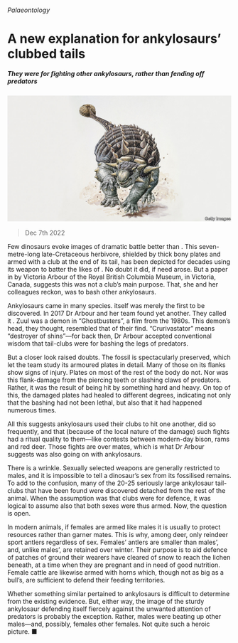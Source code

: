 ###### Palaeontology

# A new explanation for ankylosaurs’ clubbed tails 

##### They were for fighting other ankylosaurs, rather than fending off predators 

![image](images/20221210_STP001.jpg) 

> Dec 7th 2022 

Few dinosaurs evoke images of dramatic battle better than . This seven-metre-long late-Cretaceous herbivore, shielded by thick bony plates and armed with a club at the end of its tail, has been depicted for decades using its weapon to batter the likes of . No doubt it did, if need arose. But a paper in  by Victoria Arbour of the Royal British Columbia Museum, in Victoria, Canada, suggests this was not a club’s main purpose. That, she and her colleagues reckon, was to bash other ankylosaurs.

Ankylosaurs came in many species.  itself was merely the first to be discovered. In 2017 Dr Arbour and her team found yet another. They called it . Zuul was a demon in “Ghostbusters”, a film from the 1980s. This demon’s head, they thought, resembled that of their find. “Crurivastator” means “destroyer of shins”—for back then, Dr Arbour accepted conventional wisdom that tail-clubs were for bashing the legs of predators.

But a closer look raised doubts. The fossil is spectacularly preserved, which let the team study its armoured plates in detail. Many of those on its flanks show signs of injury. Plates on most of the rest of the body do not. Nor was this flank-damage from the piercing teeth or slashing claws of predators. Rather, it was the result of being hit by something hard and heavy. On top of this, the damaged plates had healed to different degrees, indicating not only that the bashing had not been lethal, but also that it had happened numerous times. 

All this suggests ankylosaurs used their clubs to hit one another, did so frequently, and that (because of the local nature of the damage) such fights had a ritual quality to them—like contests between modern-day bison, rams and red deer. Those fights are over mates, which is what Dr Arbour suggests was also going on with ankylosaurs.

There is a wrinkle. Sexually selected weapons are generally restricted to males, and it is impossible to tell a dinosaur’s sex from its fossilised remains. To add to the confusion, many of the 20-25 seriously large ankylosaur tail-clubs that have been found were discovered detached from the rest of the animal. When the assumption was that clubs were for defence, it was logical to assume also that both sexes were thus armed. Now, the question is open.

In modern animals, if females are armed like males it is usually to protect resources rather than garner mates. This is why, among deer, only reindeer sport antlers regardless of sex. Females’ antlers are smaller than males’, and, unlike males’, are retained over winter. Their purpose is to aid defence of patches of ground their wearers have cleared of snow to reach the lichen beneath, at a time when they are pregnant and in need of good nutrition. Female cattle are likewise armed with horns which, though not as big as a bull’s, are sufficient to defend their feeding territories.

Whether something similar pertained to ankylosaurs is difficult to determine from the existing evidence. But, either way, the image of the sturdy ankylosaur defending itself fiercely against the unwanted attention of predators is probably the exception. Rather, males were beating up other males—and, possibly, females other females. Not quite such a heroic picture. ■


